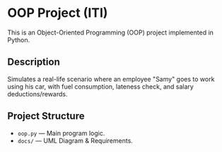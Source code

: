 # OOP Project (ITI)
This is an Object-Oriented Programming (OOP) project implemented in Python.

## Description
Simulates a real-life scenario where an employee "Samy" goes to work using his car, with fuel consumption, lateness check, and salary deductions/rewards.

## Project Structure
- `oop.py` — Main program logic.
- `docs/` — UML Diagram & Requirements.
